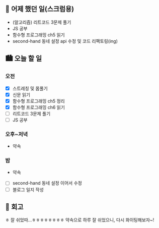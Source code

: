 ## 🌃 어제 했던 일(스크럼용)

- (알고리즘) 리트코드 3문제 풀기
- JS 공부
- 함수형 프로그래밍 ch5 읽기
- second-hand 동네 설정 api 수정 및 코드 리팩토링(ing)

## 🏙️ 오늘 할 일

### 오전

- [x] 스트레칭 및 몸풀기
- [x] 신문 읽기
- [x] 함수형 프로그래밍 ch5 정리
- [x] 함수형 프로그래밍 ch6 읽기
- [ ] 리트코드 3문제 풀기
- [ ] JS 공부

### 오후~저녁

- 약속

### 밤

- 약속
- [ ] second-hand 동네 설정 이어서 수정
- [ ] 블로그 일지 작성

## 🌆 회고

ㅎ 잘 쉬었따...ㅎㅎㅎㅎㅎㅎㅎㅎ 약속으로 하루 잘 쉬었으니, 다시 화이팅해보자~!
